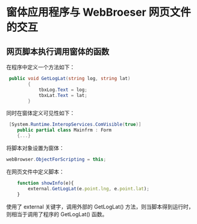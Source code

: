 # 窗体应用程序与 WebBroeser 网页文件的交互

## 网页脚本执行调用窗体的函数

在程序中定义一个方法如下：

``` csharp
 public void GetLogLat(string log, string lat)
        {
            tbxLog.Text = log;
            tbxLat.Text = lat;
        }
```

同时在窗体定义可见性如下：

``` csharp
 [System.Runtime.InteropServices.ComVisible(true)]
    public partial class Mainfrm : Form
    {...}
```

将脚本对象设置为窗体：

``` csharp
webBrowser.ObjectForScripting = this;
```



在网页文件中定义脚本：

``` javascript
	function showInfo(e){
		external.GetLogLat(e.point.lng, e.point.lat);
	}
```

使用了 external 关键字，调用外部的 GetLogLat() 方法，则当脚本得到运行时，则相当于调用了程序的 GetLogLat() 函数。